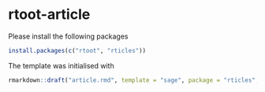 # rtoot-article

Please install the following packages

```r
install.packages(c("rtoot", "rticles"))
```

The template was initialised with

```r
rmarkdown::draft("article.rmd", template = "sage", package = "rticles", edit = FALSE, create_dir = FALSE)
```




